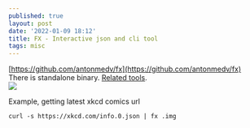 ```yaml
---
published: true
layout: post
date: '2022-01-09 18:12'
title: FX - Interactive json and cli tool
tags: misc 
---
```

[https://github.com/antonmedv/fx](https://github.com/antonmedv/fx)  
There is standalone binary. [Related tools](https://github.com/antonmedv/fx#related).   
<img src="https://camo.githubusercontent.com/1bdef90eaab60a00024adb27a167e2ccdf713869bdf186350299b42d36311f2d/68747470733a2f2f6d6564762e696f2f6173736574732f66782e676966" style="mix-blend-mode: multiply;">

Example, getting latest xkcd comics url

    curl -s https://xkcd.com/info.0.json | fx .img
